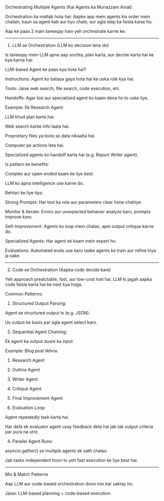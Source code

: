 

Orchestrating Multiple Agents (Kai Agents ka Munazzam Amal)

Orchestration ka matlab hota hai:
Aapke app mein agents kis order mein chalain, kaun sa agent kab aur kyu chale, aur agla step ka faisla kaise ho.

Aap ke paas 2 main tareeqay hain yeh orchestrate karne ke:


---

1. LLM se Orchestration (LLM ko decision lene do)

Is tareeqay mein LLM apne aap sochta, plan karta, aur decide karta hai ke kya karna hai:

LLM-based Agent ke paas kya hota hai?

Instructions: Agent ko bataya gaya hota hai ke uska role kya hai.

Tools: Jaise web search, file search, code execution, etc.

Handoffs: Agar kisi aur specialized agent ko kaam dena ho to uske liye.


Example: Ek Research Agent

LLM khud plan karta hai:

Web search karke info laata hai.

Proprietary files ya tools se data nikaalta hai.

Computer pe actions leta hai.

Specialized agents ko handoff karta hai (e.g. Report Writer agent).


Is pattern ke benefits:

Complex aur open-ended kaam ke liye best.

LLM ko apna intelligence use karne do.


Behtari ke liye tips:

Strong Prompts: Har tool ka role aur parameters clear hone chahiye.

Monitor & Iterate: Errors aur unexpected behavior analyze karo, prompts improve karo.

Self-Improvement: Agents ko loop mein chalao, apni output critique karne do.

Specialized Agents: Har agent ek kaam mein expert ho.

Evaluations: Automated evals use karo taake agents ko train aur refine kiya ja sake.



---

2. Code se Orchestration (Aapka code decide kare)

Yeh approach predictable, fast, aur low-cost hoti hai. LLM ki jagah aapka code faisla karta hai ke next kya hoga.

Common Patterns:

1. Structured Output Parsing:

Agent se structured output lo (e.g. JSON).

Us output ke basis par agla agent select karo.



2. Sequential Agent Chaining:

Ek agent ka output dusre ka input.

Example: Blog post likhna:

1. Research Agent


2. Outline Agent


3. Writer Agent


4. Critique Agent


5. Final Improvement Agent





3. Evaluation Loop:

Agent repeatedly task karta hai.

Har dafa ek evaluator agent usay feedback deta hai jab tak output criteria par pura na utre.



4. Parallel Agent Runs:

asyncio.gather() se multiple agents ek sath chalao.

Jab tasks independent hoon to yeh fast execution ke liye best hai.





---

Mix & Match Patterns

Aap LLM aur code-based orchestration dono mix kar saktay ho.

Jaise: LLM-based planning + code-based execution.


